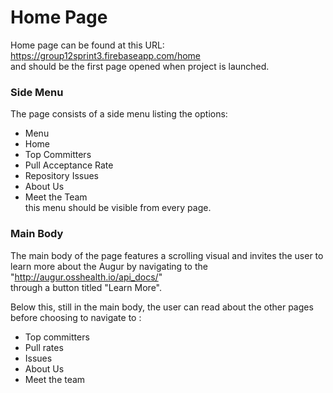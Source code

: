 # Home Page

Home page can be found at this URL:  
  https://group12sprint3.firebaseapp.com/home  
  and should be the first page opened when project is launched.  
  
### Side Menu
The page consists of a side menu listing the options:
  - Menu
  - Home
  - Top Committers
  - Pull Acceptance Rate
  - Repository Issues
  - About Us
  - Meet the Team  
  this menu should be visible from every page.


### Main Body
The main body of the page features a scrolling visual and invites the user to learn more about the Augur by navigating to the  
"http://augur.osshealth.io/api_docs/"    
through a button titled "Learn More".   

Below this, still in the main body, the user can read about the other pages before choosing to navigate to :
  - Top committers
  - Pull rates
  - Issues
  - About Us
  - Meet the team


